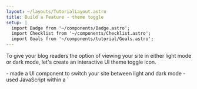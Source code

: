 ```yaml
---
layout: ~/layouts/TutorialLayout.astro
title: Build a Feature - theme toggle
setup: |
  import Badge from '~/components/Badge.astro';
  import Checklist from '~/components/Checklist.astro';
  import Goals from '~/components/tutorial/Goals.astro';
---
```


To give your blog readers the option of viewing your site in either light mode or dark mode, let's create an interactive UI theme toggle icon. 

<Goals>
  - made a UI component to switch your site between light and dark mode
  - used JavaScript within a `<script>` tag to make your toggle button interactive
  
</Goals>

## Theme icon component

1. Create a new file at `src/components/ThemeIcon.astro` and paste the following code into it:

    ```astro title="src/components/ThemeIcon.astro"
    ---
    ---
    <span onclick="handleToggleClick()">
      <svg width="30px" xmlns="http://www.w3.org/2000/svg" viewBox="0 0 24 24">
        <path class="sun" fill-rule="evenodd" d="M12 17.5a5.5 5.5 0 1 0 0-11 5.5 5.5 0 0 0 0 11zm0 1.5a7 7 0 1 0 0-14 7 7 0 0 0 0 14zm12-7a.8.8 0 0 1-.8.8h-2.4a.8.8 0 0 1 0-1.6h2.4a.8.8 0 0 1 .8.8zM4 12a.8.8 0 0 1-.8.8H.8a.8.8 0 0 1 0-1.6h2.5a.8.8 0 0 1 .8.8zm16.5-8.5a.8.8 0 0 1 0 1l-1.8 1.8a.8.8 0 0 1-1-1l1.7-1.8a.8.8 0 0 1 1 0zM6.3 17.7a.8.8 0 0 1 0 1l-1.7 1.8a.8.8 0 1 1-1-1l1.7-1.8a.8.8 0 0 1 1 0zM12 0a.8.8 0 0 1 .8.8v2.5a.8.8 0 0 1-1.6 0V.8A.8.8 0 0 1 12 0zm0 20a.8.8 0 0 1 .8.8v2.4a.8.8 0 0 1-1.6 0v-2.4a.8.8 0 0 1 .8-.8zM3.5 3.5a.8.8 0 0 1 1 0l1.8 1.8a.8.8 0 1 1-1 1L3.5 4.6a.8.8 0 0 1 0-1zm14.2 14.2a.8.8 0 0 1 1 0l1.8 1.7a.8.8 0 0 1-1 1l-1.8-1.7a.8.8 0 0 1 0-1z"/>
        <path class="moon" fill-rule="evenodd" d="M16.5 6A10.5 10.5 0 0 1 4.7 16.4 8.5 8.5 0 1 0 16.4 4.7l.1 1.3zm-1.7-2a9 9 0 0 1 .2 2 9 9 0 0 1-11 8.8 9.4 9.4 0 0 1-.8-.3c-.4 0-.8.3-.7.7a10 10 0 0 0 .3.8 10 10 0 0 0 9.2 6 10 10 0 0 0 4-19.2 9.7 9.7 0 0 0-.9-.3c-.3-.1-.7.3-.6.7a9 9 0 0 1 .3.8z"/>
      </svg>
    </span>
    ```

2. Add the theme icon to `Header.astro` so that it will be displayed on all pages. Don't forget to import the component using its relative location.

     ```astro title="src/components/Navigation.astro" ins={4,9}
    ---
    import Hamburger from './components/Hamburger.astro';
    import Navigation from './components/Navigation.astro';
    import ThemeIcon from './components/ThemeIcon.astro'
    ---
    <header>
      <nav>
        <Hamburger />
        <Theme />
        <Navigation />
      </nav>
    <header>
    ```

3. Visit your browser preview at `localhost:3000` to see this component now displayed your page. Click on it to see what happens.

## Add CSS styling for a dark theme

To make your text and background different colors in dark mode, choose some colors to use in dark mode.

1. In `global.css`, define some dark styles. You can choose your own, or copy and paste:

    ```css title="src/styles/global.css"
    .dark body {
      background-color: #0d0950;
      color: #fff;
    }

    .dark .nav-links {
      color: #fff;
    }
    ```

## Add client-side interactivity

To provide client-side JavaScript that can be re-run based on user interaction, use a `<script>` tag with the directiive `is:inline` in an Astro component template. 

1. Add the following `<script>` tag in `src/layouts/BaseLayout.astro`, just before your existing `<script>` tag:

    ```astro title="src/layouts/BaseLayout.astro" ins={1-27}
     <script is:inline>
      const theme = (() => {
        if (typeof localStorage !== 'undefined' && localStorage.getItem('theme')) {
          return localStorage.getItem('theme');
        }
        if (window.matchMedia('(prefers-color-scheme: dark)').matches) {
          return 'dark';
        }
          return 'light';
        })();
          
        if (theme === 'light') {
          document.documentElement.classList.remove('dark');
        } else {
          document.documentElement.classList.add('dark');
        }
  
        window.localStorage.setItem('theme', theme);

        const handleToggleClick = () => {
          const element = document.documentElement;
          element.classList.toggle("dark");
          
          const isDark = element.classList.contains("dark");
          localStorage.setItem("theme", isDark ? "dark" : "light");
        }
      </script>
      <script>
        import "../scripts/menu.js";
      </script>
    </body>
    ```

2. Check your browser preview at `localhost:3000` and click the theme icon. Verify that you can change between light and dark modes.


## Before you go

[maybe something about `is:inline` here?]

### Checklist for moving on

<Checklist key="theme">
- [ ] I can create small Astro UI components and include them on multiple pages by importing and using them in a layout.
- [ ] I can use multiple `<script>` tags in the same Astro component.
</Checklist>

### Resources

- [Client-side `<script>` in Astro](/en/core-concepts/astro-components/#client-side-scripts)

- [CSS Variables and How to Use Them](https://www.freecodecamp.org/news/what-are-css-variables-and-how-to-use-them/) <Badge>external</Badge>
